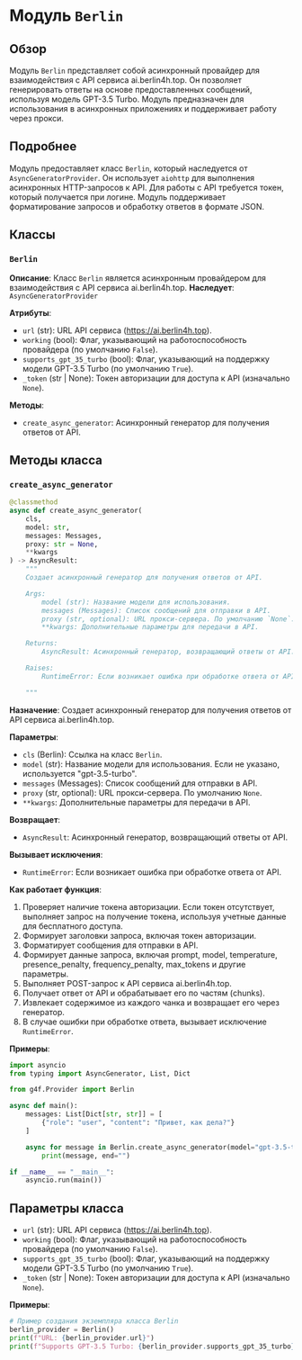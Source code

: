 # Модуль `Berlin`

## Обзор

Модуль `Berlin` представляет собой асинхронный провайдер для взаимодействия с API сервиса ai.berlin4h.top. Он позволяет генерировать ответы на основе предоставленных сообщений, используя модель GPT-3.5 Turbo. Модуль предназначен для использования в асинхронных приложениях и поддерживает работу через прокси.

## Подробнее

Модуль предоставляет класс `Berlin`, который наследуется от `AsyncGeneratorProvider`. Он использует `aiohttp` для выполнения асинхронных HTTP-запросов к API. Для работы с API требуется токен, который получается при логине. Модуль поддерживает форматирование запросов и обработку ответов в формате JSON.

## Классы

### `Berlin`

**Описание**: Класс `Berlin` является асинхронным провайдером для взаимодействия с API сервиса ai.berlin4h.top.
**Наследует**: `AsyncGeneratorProvider`

**Атрибуты**:
- `url` (str): URL API сервиса (https://ai.berlin4h.top).
- `working` (bool): Флаг, указывающий на работоспособность провайдера (по умолчанию `False`).
- `supports_gpt_35_turbo` (bool): Флаг, указывающий на поддержку модели GPT-3.5 Turbo (по умолчанию `True`).
- `_token` (str | None): Токен авторизации для доступа к API (изначально `None`).

**Методы**:
- `create_async_generator`: Асинхронный генератор для получения ответов от API.

## Методы класса

### `create_async_generator`

```python
@classmethod
async def create_async_generator(
    cls,
    model: str,
    messages: Messages,
    proxy: str = None,
    **kwargs
) -> AsyncResult:
    """
    Создает асинхронный генератор для получения ответов от API.

    Args:
        model (str): Название модели для использования.
        messages (Messages): Список сообщений для отправки в API.
        proxy (str, optional): URL прокси-сервера. По умолчанию `None`.
        **kwargs: Дополнительные параметры для передачи в API.

    Returns:
        AsyncResult: Асинхронный генератор, возвращающий ответы от API.

    Raises:
        RuntimeError: Если возникает ошибка при обработке ответа от API.

    """
```

**Назначение**: Создает асинхронный генератор для получения ответов от API сервиса ai.berlin4h.top.

**Параметры**:
- `cls` (Berlin): Ссылка на класс `Berlin`.
- `model` (str): Название модели для использования. Если не указано, используется "gpt-3.5-turbo".
- `messages` (Messages): Список сообщений для отправки в API.
- `proxy` (str, optional): URL прокси-сервера. По умолчанию `None`.
- `**kwargs`: Дополнительные параметры для передачи в API.

**Возвращает**:
- `AsyncResult`: Асинхронный генератор, возвращающий ответы от API.

**Вызывает исключения**:
- `RuntimeError`: Если возникает ошибка при обработке ответа от API.

**Как работает функция**:
1. Проверяет наличие токена авторизации. Если токен отсутствует, выполняет запрос на получение токена, используя учетные данные для бесплатного доступа.
2. Формирует заголовки запроса, включая токен авторизации.
3. Форматирует сообщения для отправки в API.
4. Формирует данные запроса, включая prompt, model, temperature, presence_penalty, frequency_penalty, max_tokens и другие параметры.
5. Выполняет POST-запрос к API сервиса ai.berlin4h.top.
6. Получает ответ от API и обрабатывает его по частям (chunks).
7. Извлекает содержимое из каждого чанка и возвращает его через генератор.
8. В случае ошибки при обработке ответа, вызывает исключение `RuntimeError`.

**Примеры**:

```python
import asyncio
from typing import AsyncGenerator, List, Dict

from g4f.Provider import Berlin

async def main():
    messages: List[Dict[str, str]] = [
        {"role": "user", "content": "Привет, как дела?"}
    ]

    async for message in Berlin.create_async_generator(model="gpt-3.5-turbo", messages=messages):
        print(message, end="")

if __name__ == "__main__":
    asyncio.run(main())
```

## Параметры класса

- `url` (str): URL API сервиса (https://ai.berlin4h.top).
- `working` (bool): Флаг, указывающий на работоспособность провайдера (по умолчанию `False`).
- `supports_gpt_35_turbo` (bool): Флаг, указывающий на поддержку модели GPT-3.5 Turbo (по умолчанию `True`).
- `_token` (str | None): Токен авторизации для доступа к API (изначально `None`).

**Примеры**:

```python
# Пример создания экземпляра класса Berlin
berlin_provider = Berlin()
print(f"URL: {berlin_provider.url}")
print(f"Supports GPT-3.5 Turbo: {berlin_provider.supports_gpt_35_turbo}")
```